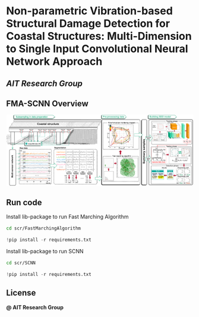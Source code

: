 # Non-parametric Vibration-based Structural Damage Detection for Coastal Structures: Multi-Dimension to Single Input Convolutional Neural Network Approach
## _AIT Research Group_
## FMA-SCNN Overview
![Overview](./images/Overview-FMA-SCNN.png)

## Run code
Install lib-package to run Fast Marching Algorithm
```bash
cd scr/FastMarchingAlgorithm
```

```python
!pip install -r requirements.txt
```
Install lib-package to run SCNN
```bash
cd scr/SCNN
```

```python
!pip install -r requirements.txt
```

## License
**@ AIT Research Group**
